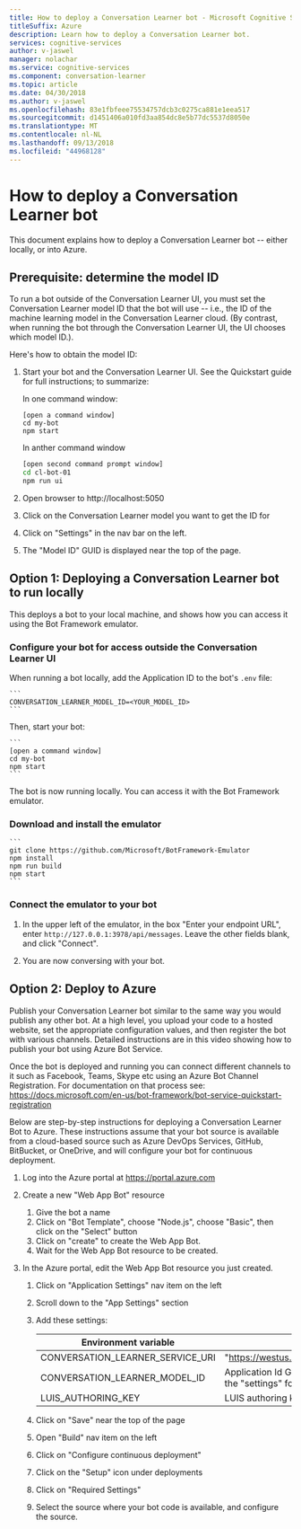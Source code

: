 ```yaml
---
title: How to deploy a Conversation Learner bot - Microsoft Cognitive Services | Microsoft Docs
titleSuffix: Azure
description: Learn how to deploy a Conversation Learner bot.
services: cognitive-services
author: v-jaswel
manager: nolachar
ms.service: cognitive-services
ms.component: conversation-learner
ms.topic: article
ms.date: 04/30/2018
ms.author: v-jaswel
ms.openlocfilehash: 83e1fbfeee75534757dcb3c0275ca881e1eea517
ms.sourcegitcommit: d1451406a010fd3aa854dc8e5b77dc5537d8050e
ms.translationtype: MT
ms.contentlocale: nl-NL
ms.lasthandoff: 09/13/2018
ms.locfileid: "44968128"
---
```

# <a name="how-to-deploy-a-conversation-learner-bot"></a>How to deploy a Conversation Learner bot

This document explains how to deploy a Conversation Learner bot -- either locally, or into Azure.

## <a name="prerequisite-determine-the-model-id"></a>Prerequisite: determine the model ID 

To run a bot outside of the Conversation Learner UI, you must set the Conversation Learner model ID that the bot will use -- i.e., the ID of the machine learning model in the Conversation Learner cloud.  (By contrast, when running the bot through the Conversation Learner UI, the UI chooses which model ID.).  

Here's how to obtain the model ID:

1. Start your bot and the Conversation Learner UI.  See the Quickstart guide for full instructions; to summarize:

    In one command window:

    ```
    [open a command window]
    cd my-bot
    npm start
    ```

    In anther command window

    ```bash
    [open second command prompt window]
    cd cl-bot-01
    npm run ui
    ```

2. Open browser to http://localhost:5050 

3. Click on the Conversation Learner model you want to get the ID for

4. Click on "Settings" in the nav bar on the left.

5. The "Model ID" GUID is displayed near the top of the page.

## <a name="option-1-deploying-a-conversation-learner-bot-to-run-locally"></a>Option 1: Deploying a Conversation Learner bot to run locally

This deploys a bot to your local machine, and shows how you can access it using the Bot Framework emulator.

### <a name="configure-your-bot-for-access-outside-the-conversation-learner-ui"></a>Configure your bot for access outside the Conversation Learner UI

When running a bot locally, add the Application ID to the bot's `.env` file:

    ```
    CONVERSATION_LEARNER_MODEL_ID=<YOUR_MODEL_ID>
    ```

Then, start your bot:

    ```
    [open a command window]
    cd my-bot
    npm start
    ```

The bot is now running locally.  You can access it with the Bot Framework emulator.

### <a name="download-and-install-the-emulator"></a>Download and install the emulator

    ```
    git clone https://github.com/Microsoft/BotFramework-Emulator
    npm install
    npm run build
    npm start
    ```

### <a name="connect-the-emulator-to-your-bot"></a>Connect the emulator to your bot

1. In the upper left of the emulator, in the box "Enter your endpoint URL", enter `http://127.0.0.1:3978/api/messages`.  Leave the other fields blank, and click "Connect".

2. You are now conversing with your bot.

## <a name="option-2-deploy-to-azure"></a>Option 2: Deploy to Azure

Publish your Conversation Learner bot similar to the same way you would publish any other bot. At a high level, you upload your code to a hosted website, set the appropriate configuration values, and then register the bot with various channels. Detailed instructions are in this video showing how to publish your bot using Azure Bot Service.

Once the bot is deployed and running you can connect different channels to it such as Facebook, Teams, Skype etc using an Azure Bot Channel Registration. For documentation on that process see: https://docs.microsoft.com/en-us/bot-framework/bot-service-quickstart-registration

Below are step-by-step instructions for deploying a Conversation Learner Bot to Azure.  These instructions assume that your bot source is available from a cloud-based source such as Azure DevOps Services, GitHub, BitBucket, or OneDrive, and will configure your bot for continuous deployment.

1. Log into the Azure portal at https://portal.azure.com

2. Create a new "Web App Bot" resource 

    1. Give the bot a name
    2. Click on "Bot Template", choose "Node.js", choose "Basic", then click on the "Select" button
    3. Click on "create" to create the Web App Bot.
    4. Wait for the Web App Bot resource to be created.

3. In the Azure portal, edit the Web App Bot resource you just created.

    1. Click on "Application Settings" nav item on the left
    1. Scroll down to the "App Settings" section
    2. Add these settings:

        Environment variable | value
        --- | --- 
        CONVERSATION_LEARNER_SERVICE_URI | "https://westus.api.cognitive.microsoft.com/conversationlearner/v1.0/"
        CONVERSATION_LEARNER_MODEL_ID      | Application Id GUID, obtained from the Conversation Learner UI under the "settings" for the model>
        LUIS_AUTHORING_KEY               | LUIS authoring key for this model
    
    4. Click on "Save" near the top of the page
    5. Open "Build" nav item on the left
    6. Click on "Configure continuous deployment" 
    7. Click on the "Setup" icon under deployments
    8. Click on "Required Settings"
    9. Select the source where your bot code is available, and configure the source.
